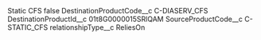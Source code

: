 <?xml version="1.0" encoding="UTF-8"?>
<CustomMetadata xmlns="http://soap.sforce.com/2006/04/metadata" xmlns:xsi="http://www.w3.org/2001/XMLSchema-instance" xmlns:xsd="http://www.w3.org/2001/XMLSchema">
    <label>Static CFS</label>
    <protected>false</protected>
    <values>
        <field>DestinationProductCode__c</field>
        <value xsi:type="xsd:string">C-DIASERV_CFS</value>
    </values>
    <values>
        <field>DestinationProductId__c</field>
        <value xsi:type="xsd:string">01t8G0000015SRlQAM</value>
    </values>
    <values>
        <field>SourceProductCode__c</field>
        <value xsi:type="xsd:string">C-STATIC_CFS</value>
    </values>
    <values>
        <field>relationshipType__c</field>
        <value xsi:type="xsd:string">ReliesOn</value>
    </values>
</CustomMetadata>
